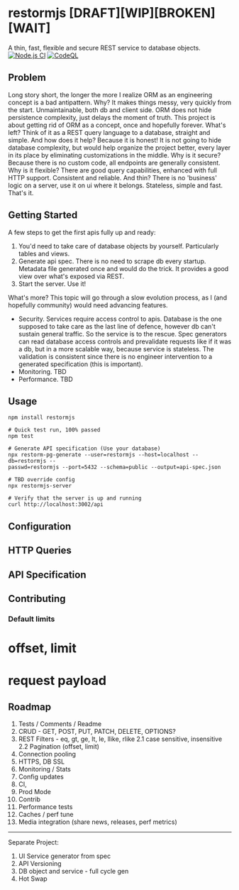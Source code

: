 
# restormjs [DRAFT][WIP][BROKEN][WAIT]
A thin, fast, flexible and secure REST service to database objects.
[![Node.js CI](https://github.com/restormjs/restormjs/actions/workflows/node.js.yml/badge.svg)](https://github.com/restormjs/restormjs/actions/workflows/node.js.yml)
[![CodeQL](https://github.com/restormjs/restormjs/actions/workflows/codeql-analysis.yml/badge.svg)](https://github.com/restormjs/restormjs/actions/workflows/codeql-analysis.yml)

## Problem
Long story short, the longer the more I realize ORM as an engineering concept is a bad antipattern. Why? It makes things messy, very quickly from the start. Unmaintainable, both db and client side. ORM does not hide persistence complexity, just delays the moment of truth. This project is about getting rid of ORM as a concept, once and hopefully forever.
What's left? Think of it as a REST query language to a database, straight and simple.
And how does it help? Because it is honest! It is not going to hide database complexity, but would help organize the project better, every layer in its place by eliminating customizations in the middle. Why is it secure? Because there is no custom code, all endpoints are generally consistent.
Why is it flexible? There are good query capabilities, enhanced with full HTTP support. Consistent and reliable.
And thin? There is no 'business' logic on a server, use it on ui where it belongs. Stateless, simple and fast. That's it.

## Getting Started
A few steps to get the first apis fully up and ready:
1. You'd need to take care of database objects by yourself. Particularly tables and views.
2. Generate api spec. There is no need to scrape db every startup. Metadata file generated once and would do the trick. It provides a good view over what's exposed via REST.
3. Start the server. Use it!

What's more?
This topic will go through a slow evolution process, as I (and hopefully community) would need advancing features.
* Security. Services require access control to apis. Database is the one supposed to take care as the last line of defence, however db can't sustain general traffic. So the service is to the rescue. Spec generators can read database access controls and prevalidate requests like if it was a db, but in a more scalable way, because service is stateless. The validation is consistent since there is no engineer intervention to a generated specification (this is important).
* Monitoring. TBD
* Performance. TBD

## Usage
```
npm install restormjs

# Quick test run, 100% passed
npm test

# Generate API specification (Use your database)
npx restorm-pg-generate --user=restormjs --host=localhost --db=restormjs --
passwd=restormjs --port=5432 --schema=public --output=api-spec.json

# TBD override config
npx restormjs-server

# Verify that the server is up and running
curl http://localhost:3002/api
```

## Configuration

## HTTP Queries

## API Specification

## Contributing

### Default limits
# offset, limit
# request payload 

## Roadmap
1. Tests / Comments / Readme
2. CRUD - GET, POST, PUT, PATCH, DELETE, OPTIONS?
3. REST Filters - eq, gt, ge, lt, le, llike, rlike
   2.1 case sensitive, insensitive
   2.2 Pagination (offset, limit)
4. Connection pooling
5. HTTPS, DB SSL
6. Monitoring / Stats
7. Config updates
8. CI,
9. Prod Mode
10. Contrib
11. Performance tests
12. Caches / perf tune
13. Media integration (share news, releases, perf metrics)

----
Separate Project:
1. UI Service generator from spec
2. API Versioning
3. DB object and service - full cycle gen
4. Hot Swap
